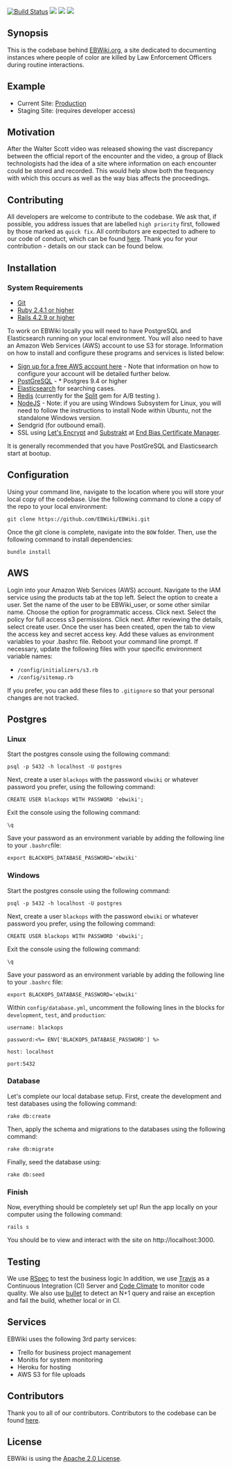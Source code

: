 <p><a href="https://travis-ci.org/EBWiki/EBWiki"><img src="https://travis-ci.org/EBWiki/EBWiki.svg?branch=master" alt="Build Status" style="max-width:100%;"></a>  <a href="https://codeclimate.com/github/EBWiki/EBWiki"><img src="https://codeclimate.com/github/EBWiki/EBWiki/badges/gpa.svg" /></a> <a href="https://codeclimate.com/github/EBWiki/EBWiki/coverage"><img src="https://codeclimate.com/github/EBWiki/EBWiki/badges/coverage.svg" /></a> <a href="https://www.codetriage.com/ebwiki/ebwiki"><img src="https://www.codetriage.com/ebwiki/ebwiki/badges/users.svg" /></a></p>

## Synopsis

This is the codebase behind [EBWiki.org](http://ebwiki.org), a site dedicated to documenting instances where people of color are killed by Law Enforcement Officers during routine interactions.

## Example

* Current Site: [Production](http://ebwiki.org)
* Staging Site: (requires developer access)

## Motivation

After the Walter Scott video was released showing the vast discrepancy between the official report of the encounter and the video, a group of Black technologists had the idea of a site where information on each encounter could be stored and recorded. This would help show both the frequency with which this occurs as well as the way bias affects the proceedings.

## Contributing

All developers are welcome to contribute to the codebase.  We ask that, if possible, you address issues that are labelled `high priority` first, followed by those marked as `quick fix`.  All contributors are expected to adhere to our code of conduct, which can be found [here](docs/CODE_OF_CONDUCT.md).  Thank you for your contribution - details on our stack can be found below.

## Installation

### System Requirements

* [Git](https://git-scm.com/downloads)
* [Ruby 2.4.1 or higher](https://www.ruby-lang.org/en/downloads/)
* [Rails 4.2.9 or higher](http://rubyonrails.org/)

To work on EBWiki locally you will need to have PostgreSQL and Elasticsearch running on your local environment. You will also need to have an Amazon Web Services (AWS) account to use S3 for storage. Information on how to install and configure these programs and services is listed below:

* [Sign up for a free AWS account here](https://aws.amazon.com/free/) - Note that information on how to configure your account will be detailed further below.
* [PostGreSQL](https://www.postgresql.org/) - * Postgres 9.4 or higher
* [Elasticsearch](https://www.elastic.co/products/elasticsearch) for searching cases.
* [Redis](https://redis.io/) (currently for the [Split](https://github.com/splitrb/split) gem for A/B testing ).
* [NodeJS](https://nodejs.org/en/) - Note: if you are using Windows Subsystem for Linux, you will need to follow the instructions to install Node within Ubuntu, not the standalone Windows version.
* Sendgrid (for outbound email).
* SSL using [Let's Encrypt](letsencrypt.org) and [Substrakt](https://github.com/substrakt/letsencrypt-heroku) at [End Bias Certificate Manager](https://endbias-certificate-manager.herokuapp.com/).

It is generally recommended that you have PostGreSQL and Elasticsearch start at bootup.

## Configuration

Using your command line, navigate to the location where you will store your local copy of the codebase. Use the following command to clone a copy of the repo to your local environment:

``` git clone https://github.com/EBWiki/EBWiki.git ```

Once the git clone is complete, navigate into the `BOW` folder. Then, use the following command to install dependencies:

``` bundle install ```

## AWS

Login into your Amazon Web Services (AWS) account. Navigate to the IAM service using the products tab at the top left. Select the option to create a user. Set the name of the user to be EBWiki_user, or some other similar name. Choose the option for programmatic access. Click next. Select the policy for full access s3 permissions. Click next. After reviewing the details, select create user.
Once the user has been created, open the tab to view the access key and secret access key. Add these values as environment variables to your .bashrc file. Reboot your command line prompt. If necessary, update the following files with your specific environment variable names:

* ``` /config/initializers/s3.rb ```
* ``` /config/sitemap.rb ```

If you prefer, you can add these files to `.gitignore` so that your personal changes are not tracked.

## Postgres

### Linux
Start the postgres console using the following command:

``` psql -p 5432 -h localhost -U postgres ```

Next, create a user `blackops` with the password `ebwiki` or whatever password you prefer, using the following command:

``` CREATE USER blackops WITH PASSWORD 'ebwiki'; ```

Exit the console using the following command:

``` \q ```

Save your password as an environment variable by adding the following line to your `.bashrc`file:

``` export BLACKOPS_DATABASE_PASSWORD='ebwiki' ```

### Windows

Start the postgres console using the following command:

``` psql -p 5432 -h localhost -U postgres ```

Next, create a user `blackops` with the password `ebwiki` or whatever password you prefer, using the following command:

`CREATE USER blackops WITH PASSWORD 'ebwiki';`

Exit the console using the following command: 

`\q`

Save your password as an environment variable by adding the following line to your `.bashrc` file:

`export BLACKOPS_DATABASE_PASSWORD='ebwiki'`

Within `config/database.yml`, uncomment the following lines in the blocks for `development`, `test`, and `production`:

`username: blackops`

`password:<%= ENV['BLACKOPS_DATABASE_PASSWORD'] %>`

`host: localhost`

`port:5432`

### Database 

Let's complete our local database setup.  First, create the development and test databases using the following command:

`rake db:create`

Then, apply the schema and migrations to the databases using the following command:

`rake db:migrate`

Finally, seed the database using:

`rake db:seed`

### Finish

Now, everything should be completely set up!  Run the app locally on your computer using the following command:

`rails s`

You should be to view and interact with the site on http://localhost:3000.

## Testing

We use [RSpec](https://relishapp.com/rspec) to test the business logic
In addition, we use [Travis](https://travis-ci.org/BOWiki/BOW/) as a Continuous
Integration (CI) Server and
[Code Climate](https://codeclimate.com/github/BOWiki/BOW) to monitor code quality.
We also use [bullet](https://github.com/flyerhzm/bullet) to detect an N+1 query
and raise an exception and fail the build, whether local or in CI.

## Services

EBWiki uses the following 3rd party services:
* Trello for business project management
* Monitis for system monitoring
* Heroku for hosting
* AWS S3 for file uploads

## Contributors

Thank you to all of our contributors.  Contributors to the codebase can be found [here](https://github.com/BOWiki/BOW/graphs/contributors).

## License

EBWiki is using the [Apache 2.0 License](LICENSE.txt).
